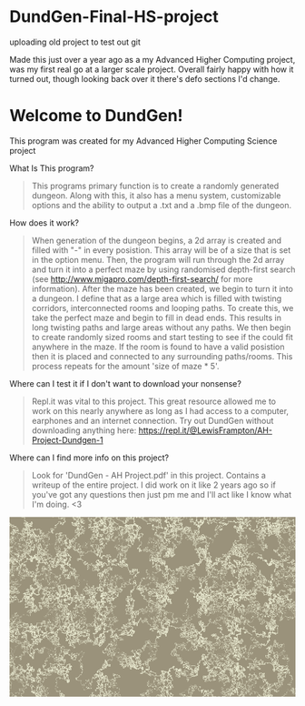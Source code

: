 # **DundGen-Final-HS-project**
uploading old project to test out git

Made this just over a year ago as a my Advanced Higher Computing project, was my first real go at a larger scale project. Overall fairly happy with how it turned out, though looking back over it there's defo sections I'd change.

# Welcome to DundGen!
 
 This program was created for my Advanced Higher Computing Science project
 
What Is This program?
 
>This programs primary function is to create a randomly generated dungeon. Along with this, it also has a menu system, customizable options and the ability to output a .txt and a .bmp file of the dungeon.

How does it work?

>When generation of the dungeon begins, a 2d array is created and filled with "-" in every posistion. This array will be of a size that is set in the option menu. 
Then, the program will run through the 2d array and turn it into a perfect maze by using randomised depth-first search (see http://www.migapro.com/depth-first-search/ for more information).
After the maze has been created, we begin to turn it into a dungeon. I define that as a large area which is filled with twisting corridors, interconnected rooms and looping paths. To create this, we take the perfect maze and begin to fill in dead ends. This results in long twisting paths and large areas without any paths. We then begin to create randomly sized rooms and start testing to see if the could fit anywhere in the maze. If the room is found to have a valid posistion then it is placed and connected to any surrounding paths/rooms. This process repeats for the amount 'size of maze * 5'.

Where can I test it if I don't want to download your nonsense?

>Repl.it was vital to this project. This great resource allowed me to work on this nearly anywhere as long as I had access to a computer, earphones and an internet connection. Try out DundGen without downloading anything here: https://repl.it/@LewisFrampton/AH-Project-Dundgen-1

Where can I find more info on this project?

>Look for 'DundGen - AH Project.pdf' in this project. Contains a writeup of the entire project. I did work on it like 2 years ago so if you've got any questions then just pm me and I'll act like I know what I'm doing. <3


![example dungeon output](https://github.com/LewisFramps/DundGen-Final-HS-project-/blob/master/examplePic.png)
